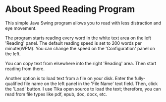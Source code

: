 # About Speed Reading Program
This simple Java Swing program allows you to read with less distraction and eye
movement.

The program starts reading every word in the white text area on the left 'Reading'
panel. The default reading speed is set to 200 words per minute(WPM). You can 
change the speed on the 'Configuration' panel on the left.

You can copy text from elsewhere into the right 'Reading' area. Then start reading 
from there.

Another option is to load text from a file on your disk. Enter the fully-qualified file name on the left panel in the 'File Name' text field. Then, click the 'Load' button.
I use Tika open source to load the text; therefore, you can read from file types like
pdf, epub, doc, docx, etc.